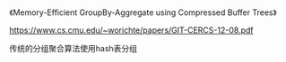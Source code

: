 《Memory-Efficient GroupBy-Aggregate using Compressed Buffer Trees》

https://www.cs.cmu.edu/~worichte/papers/GIT-CERCS-12-08.pdf

传统的分组聚合算法使用hash表分组